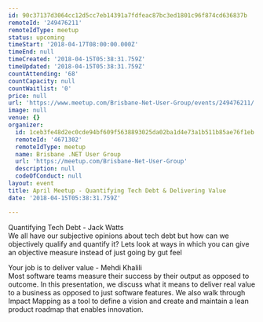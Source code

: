 ```yaml
---
id: 90c37137d3064cc12d5cc7eb14391a7fdfeac87bc3ed1801c96f874cd636837b
remoteId: '249476211'
remoteIdType: meetup
status: upcoming
timeStart: '2018-04-17T08:00:00.000Z'
timeEnd: null
timeCreated: '2018-04-15T05:38:31.759Z'
timeUpdated: '2018-04-15T05:38:31.759Z'
countAttending: '68'
countCapacity: null
countWaitlist: '0'
price: null
url: 'https://www.meetup.com/Brisbane-Net-User-Group/events/249476211/'
image: null
venue: {}
organizer:
  id: 1ceb3fe48d2ec0cde94bf609f5638893025da02ba1d4e73a1b511b85ae76f1eb
  remoteId: '4671302'
  remoteIdType: meetup
  name: Brisbane .NET User Group
  url: 'https://meetup.com/Brisbane-Net-User-Group'
  description: null
  codeOfConduct: null
layout: event
title: April Meetup - Quantifying Tech Debt & Delivering Value
date: '2018-04-15T05:38:31.759Z'

---
```

<p>Quantifying Tech Debt - Jack Watts<br/>We all have our subjective opinions about tech debt but how can we objectively qualify and quantify it? Lets look at ways in which you can give an objective measure instead of just going by gut feel</p> <p>Your job is to deliver value - Mehdi Khalili<br/>Most software teams measure their success by their output as opposed to outcome. In this presentation, we discuss what it means to deliver real value to a business as opposed to just software features. We also walk through Impact Mapping as a tool to define a vision and create and maintain a lean product roadmap that enables innovation.</p>
